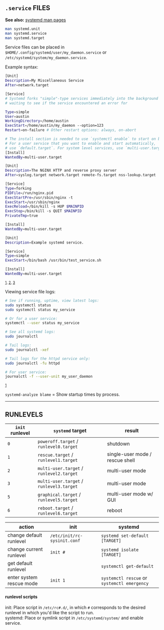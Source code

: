 
## `.service` FILES

**See also:** [systemd man pages](http://0pointer.de/public/systemd-man/)

```bash
man systemd.unit
man systemd.service
man systemd.target
```
Service files can be placed in `$HOME/.config/systemd/user/my_daemon.service` or `/etc/systemd/system/my_daemon.service`.  

Example syntax:
```bash
[Unit]
Description=My Miscellaneous Service
After=network.target

[Service]
# Systemd forks "simple"-type services immediately into the background without
# waiting to see if the service encountered an error for 

Type=simple
User=austin
WorkingDirectory=/home/austin
ExecStart=/home/austin/my_daemon --option=123
Restart=on-failure # Other restart options: always, on-abort

# The install section is needed to use `systemctl enable` to start on boot.
# For a user service that you want to enable and start automatically,
# use `default.target`. For system level services, use `multi-user.target`.
[Install]
WantedBy=multi-user.target
```

```bash
[Unit]
Description=The NGINX HTTP and reverse proxy server
After=syslog.target network.target remote-fs.target nss-lookup.target

[Service]
Type=forking
PIDFile=/run/nginx.pid
ExecStartPre=/usr/sbin/nginx -t
ExecStart=/usr/sbin/nginx
ExecReload=/bin/kill -s HUP $MAINPID
ExecStop=/bin/kill -s QUIT $MAINPID
PrivateTmp=true

[Install]
WantedBy=multi-user.target
```

```bash
[Unit]
Description=Example systemd service.

[Service]
Type=simple
ExecStart=/bin/bash /usr/bin/test_service.sh

[Install]
WantedBy=multi-user.target
```
<sup>[1], [2], [3]</sup> 

Viewing service file logs:
```bash
# See if running, uptime, view latest logs:
sudo systemctl status
sudo systemctl status my_service

# Or for a user service:
systemctl --user status my_service

# See all systemd logs:
sudo journalctl

# Tail logs:
sudo journalctl -xef

# Tail logs for the httpd service only:
sudo journalctl -fu httpd

# For user service:
journalctl -f --user-unit my_user_daemon
```
<sup>[1]</sup> 

`systemd-analyze blame` = Show startup times by process.


---
## RUNLEVELS

| `init` runlevel | `systemd` target                         | result                          |
|-----------------|------------------------------------------|---------------------------------|
| `0`             | `poweroff.target` / `runlevel0.target`   | shutdown                        |
| `1`             | `rescue.target` / `runlevel1.target`     | single-user mode / rescue shell |
| `2`             | `multi-user.target` / `runlevel2.target` | multi-user mode                 |
| `3`             | `multi-user.target` / `runlevel3.target` | multi-user mode                 |
| `5`             | `graphical.target` / `runlevel5.target`  | multi-user mode w/ GUI          |
| `6`             | `reboot.target` / `runlevel6.target`     | reboot                          |

| action                  | init                      | systemd                                   |
|-------------------------|---------------------------|-------------------------------------------|
|change default runlevel  |`/etc/init/rc-sysinit.conf`|`systemd set-default [TARGET]`             |
|change current runlevel  |`init #`                   |`systemd isolate [TARGET]`                 |
|get default runlevel     |                           |`systemctl get-default`                    |
|enter system rescue mode |`init 1`                   |`systemctl rescue` or `systemctl emergency`|


#### runlevel scripts

init:    Place script in `/etc/rc#.d/`, in which `#` corresponds to the desired runlevel in which you'd like the script to run.  
systemd: Place or symlink script in `/etc/systemd/system/` and enable service.   

[1]: https://www.devdungeon.com/content/creating-systemd-service-files  
[2]: https://www.shellhacks.com/systemd-service-file-example/  
[3]: https://www.linode.com/docs/quick-answers/linux/start-service-at-boot/ 


